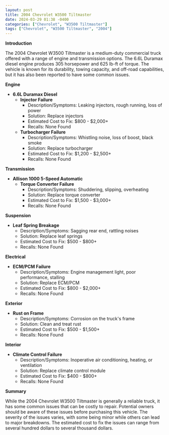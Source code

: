 ```yaml
---
layout: post
title: 2004 Chevrolet W3500 Tiltmaster
date: 2024-03-29 01:38 -0400
categories: ["Chevrolet", "W3500 Tiltmaster"]
tags: ["Chevrolet", "W3500 Tiltmaster", "2004"]
---
```

**Introduction**

The 2004 Chevrolet W3500 Tiltmaster is a medium-duty commercial truck offered with a range of engine and transmission options. The 6.6L Duramax diesel engine produces 305 horsepower and 625 lb-ft of torque. The vehicle is known for its durability, towing capacity, and off-road capabilities, but it has also been reported to have some common issues.

**Engine**

* **6.6L Duramax Diesel**
    * **Injector Failure**
        * Description/Symptoms: Leaking injectors, rough running, loss of power
        * Solution: Replace injectors
        * Estimated Cost to Fix: $800 - $2,000+
        * Recalls: None Found
    * **Turbocharger Failure**
        * Description/Symptoms: Whistling noise, loss of boost, black smoke
        * Solution: Replace turbocharger
        * Estimated Cost to Fix: $1,200 - $2,500+
        * Recalls: None Found

**Transmission**

* **Allison 1000 5-Speed Automatic**
    * **Torque Converter Failure**
        * Description/Symptoms: Shuddering, slipping, overheating
        * Solution: Replace torque converter
        * Estimated Cost to Fix: $1,500 - $3,000+
        * Recalls: None Found

**Suspension**

* **Leaf Spring Breakage**
    * Description/Symptoms: Sagging rear end, rattling noises
    * Solution: Replace leaf springs
    * Estimated Cost to Fix: $500 - $800+
    * Recalls: None Found

**Electrical**

* **ECM/PCM Failure**
    * Description/Symptoms: Engine management light, poor performance, stalling
    * Solution: Replace ECM/PCM
    * Estimated Cost to Fix: $800 - $2,000+
    * Recalls: None Found

**Exterior**

* **Rust on Frame**
    * Description/Symptoms: Corrosion on the truck's frame
    * Solution: Clean and treat rust
    * Estimated Cost to Fix: $500 - $1,500+
    * Recalls: None Found

**Interior**

* **Climate Control Failure**
    * Description/Symptoms: Inoperative air conditioning, heating, or ventilation
    * Solution: Replace climate control module
    * Estimated Cost to Fix: $400 - $800+
    * Recalls: None Found

**Summary**

While the 2004 Chevrolet W3500 Tiltmaster is generally a reliable truck, it has some common issues that can be costly to repair. Potential owners should be aware of these issues before purchasing this vehicle. The severity of the issues varies, with some being minor while others can lead to major breakdowns. The estimated cost to fix the issues can range from several hundred dollars to several thousand dollars.
